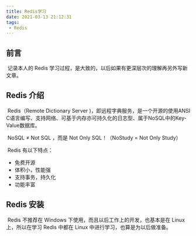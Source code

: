 ```yaml
---
title: Redis学习
date: 2021-03-13 21:12:31
tags:
 - Redis
---
```


## 前言

​	记录本人的 Redis 学习过程，是大致的，以后如果有更深层次的理解再另外写新文章。

## Redis 介绍

​	Redis（Remote Dictionary Server )，即远程字典服务，是一个开源的使用ANSI C语言编写、支持网络、可基于内存亦可持久化的日志型、属于NoSQL中的Key-Value数据库。

​	NoSQL ≠ Not SQL ，而是 Not Only SQL！（NoStudy = Not Only Study）

​	Redis 有以下特点：

- 免费开源
- 体积小，性能强
- 支持事务，持久化
- 功能丰富

## Redis 安装

​	Redis 不推荐在 Windows 下使用，而且以后工作上的开发，也基本是在 Linux 上，所以在学习 Redis 中都在 Linux 中进行学习，也算是为以后做准备。

​	